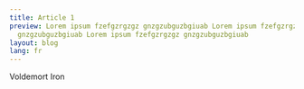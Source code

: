 ```yaml
---
title: Article 1
preview: Lorem ipsum fzefgzrgzgz gnzgzubguzbgiuab Lorem ipsum fzefgzrgzgz
  gnzgzubguzbgiuab Lorem ipsum fzefgzrgzgz gnzgzubguzbgiuab
layout: blog
lang: fr
---
```

Voldemort Iron

